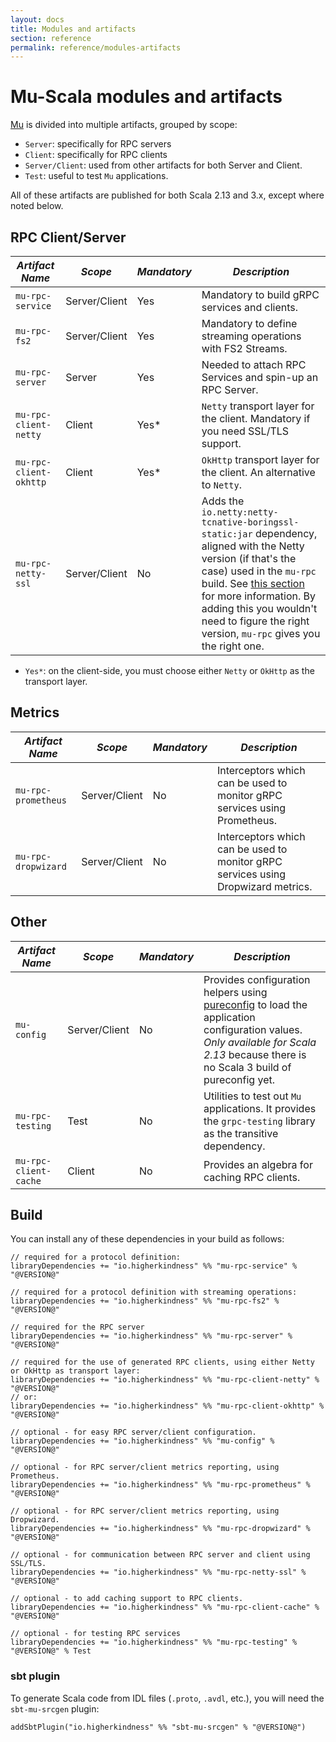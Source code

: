 ```yaml
---
layout: docs
title: Modules and artifacts
section: reference
permalink: reference/modules-artifacts
---
```


# Mu-Scala modules and artifacts

[Mu] is divided into multiple artifacts, grouped by scope:

* `Server`: specifically for RPC servers
* `Client`: specifically for RPC clients
* `Server/Client`: used from other artifacts for both Server and Client.
* `Test`: useful to test `Mu` applications.

All of these artifacts are published for both Scala 2.13 and 3.x, except where noted
below.

## RPC Client/Server

| *Artifact Name*  | *Scope*  | *Mandatory*  | *Description*  |
|---|---|---|---|
| `mu-rpc-service`  | Server/Client  | Yes  | Mandatory to build gRPC services and clients. |
| `mu-rpc-fs2`  | Server/Client  | Yes  | Mandatory to define streaming operations with FS2 Streams. |
| `mu-rpc-server`  | Server  | Yes  | Needed to attach RPC Services and spin-up an RPC Server. |
| `mu-rpc-client-netty`  | Client  | Yes*  | `Netty` transport layer for the client. Mandatory if you need SSL/TLS support. |
| `mu-rpc-client-okhttp`  | Client  | Yes*  | `OkHttp` transport layer for the client. An alternative to `Netty`. |
| `mu-rpc-netty-ssl`  | Server/Client  | No  | Adds the `io.netty:netty-tcnative-boringssl-static:jar` dependency, aligned with the Netty version (if that's the case) used in the `mu-rpc` build. See [this section](https://github.com/grpc/grpc-java/blob/master/SECURITY.md#netty) for more information. By adding this you wouldn't need to figure the right version, `mu-rpc` gives you the right one. |

* `Yes*`: on the client-side, you must choose either `Netty` or `OkHttp` as the transport layer.

## Metrics

| *Artifact Name*   | *Scope*  | *Mandatory*  | *Description*  |
|---|---|---|---|
| `mu-rpc-prometheus`  | Server/Client  | No  | Interceptors which can be used to monitor gRPC services using Prometheus.  |
| `mu-rpc-dropwizard`  | Server/Client  | No  | Interceptors which can be used to monitor gRPC services using Dropwizard metrics.  |

## Other

| *Artifact Name*  | *Scope*  | *Mandatory*  | *Description*  |
|---|---|---|---|
| `mu-config`  | Server/Client  | No  | Provides configuration helpers using [pureconfig] to load the application configuration values. *Only available for Scala 2.13* because there is no Scala 3 build of pureconfig yet. |
| `mu-rpc-testing`  | Test  | No  | Utilities to test out `Mu` applications. It provides the `grpc-testing` library as the transitive dependency.  |
| `mu-rpc-client-cache`  | Client  | No  | Provides an algebra for caching RPC clients.  |

## Build
You can install any of these dependencies in your build as follows:

```
// required for a protocol definition:
libraryDependencies += "io.higherkindness" %% "mu-rpc-service" % "@VERSION@"

// required for a protocol definition with streaming operations:
libraryDependencies += "io.higherkindness" %% "mu-rpc-fs2" % "@VERSION@"

// required for the RPC server
libraryDependencies += "io.higherkindness" %% "mu-rpc-server" % "@VERSION@"

// required for the use of generated RPC clients, using either Netty or OkHttp as transport layer:
libraryDependencies += "io.higherkindness" %% "mu-rpc-client-netty" % "@VERSION@"
// or:
libraryDependencies += "io.higherkindness" %% "mu-rpc-client-okhttp" % "@VERSION@"

// optional - for easy RPC server/client configuration.
libraryDependencies += "io.higherkindness" %% "mu-config" % "@VERSION@"

// optional - for RPC server/client metrics reporting, using Prometheus.
libraryDependencies += "io.higherkindness" %% "mu-rpc-prometheus" % "@VERSION@"

// optional - for RPC server/client metrics reporting, using Dropwizard.
libraryDependencies += "io.higherkindness" %% "mu-rpc-dropwizard" % "@VERSION@"

// optional - for communication between RPC server and client using SSL/TLS.
libraryDependencies += "io.higherkindness" %% "mu-rpc-netty-ssl" % "@VERSION@"

// optional - to add caching support to RPC clients.
libraryDependencies += "io.higherkindness" %% "mu-rpc-client-cache" % "@VERSION@"

// optional - for testing RPC services
libraryDependencies += "io.higherkindness" %% "mu-rpc-testing" % "@VERSION@" % Test
```

### sbt plugin

To generate Scala code from IDL files (`.proto`, `.avdl`, etc.), you will need the `sbt-mu-srcgen` plugin:

```
addSbtPlugin("io.higherkindness" %% "sbt-mu-srcgen" % "@VERSION@")
```

[Avro]: https://avro.apache.org/
[FS2]: https://github.com/functional-streams-for-scala/fs2
[gRPC]: https://grpc.io/
[Mu]: https://github.com/higherkindness/mu-scala
[Protobuf]: https://developers.google.com/protocol-buffers
[pureconfig]: https://github.com/pureconfig/pureconfig
